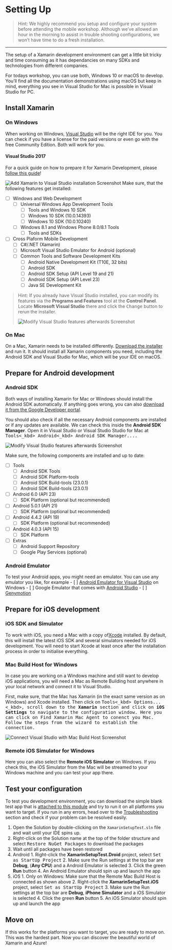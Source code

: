 # Setting Up	
> Hint: We highly recommend you setup and configure your system before attending the mobile workshop. Although we’ve allowed an hour in the morning to assist in trouble shooting configurations, we won’t have time to do a fresh installation.   
- - - -

The setup of a Xamarin development environment can get a little bit tricky and time consuming as it has dependancies on many SDKs and technologies from different companies. 

For todays workshop, you can use both, Windows 10 or macOS to develop. You’ll find all the documentation demonstrations using macOS but keep in mind, everything you see in Visual Studio for Mac is possible in Visual Studio for PC. 

## Install Xamarin

### On Windows
When working on Windows, [Visual Studio](https://www.visualstudio.com/downloads/) will be the right IDE for you. You can check if you have a license for the paid versions or even go with the free Community Edition. Both will work for you.

#### Visual Studio 2017
For a quick guide on how to prepare it for Xamarin Development, please [follow this guide](http://motzcod.es/post/158155898027/setting-up-vs-2017-for-xamarin-dev)!

![Add Xamarin to Visual Studio installation Screenshot](../Misc/vsinstallxamarinfeatures.png)
Make sure, that the following features get installed:
- [ ] Windows and Web Development
	- [ ] Universal Windows App Development Tools
		- [ ] Tools and Windows 10 SDK
		- [ ] Windows 10 SDK (10.0.14393)
		- [ ] Windows 10 SDK (10.0.10240)
	- [ ] Windows 8.1 and Windows Phone 8.0/8.1 Tools
		- [ ] Tools and SDKs
- [ ] Cross Plaform Mobile Development
	- [ ] C#/.NET (Xamarin)
	- [ ] Microsoft Visual Studio Emulator for Android (optional)
	- [ ] Common Tools and Software Development Kits
		- [ ] Android Native Development Kit (T10E, 32 bits)
		- [ ] Android SDK
		- [ ] Android SDK Setup (API Level 19 and 21)
		- [ ] Android SDK Setup (API Level 23)
		- [ ] Java SE Development Kit

> Hint: If you already have Visual Studio installed, you can modify its features via the **Programs and Features** tool at the **Control Panel**. Locate **Microsoft Visual Studio** there and click the <kbd>Change</kbd> button to rerun the installer.  
>   
> ![Modify Visual Studio features afterwards Screenshot](../Misc/winchangevsfeatures.png)  

### On Mac
On a Mac, Xamarin needs to be installed differently. [Download the installer](https://www.xamarin.com/download) and run it. It should install all Xamarin components you need, including the Android SDK and Visual Studio for Mac, which will be your IDE on macOS.

## Prepare for Android development
### Android SDK
Both ways of installing Xamarin for Mac or Windows should install the Android SDK automatically. If anything goes wrong, you can also [download it from the Google Developer portal](https://developer.android.com/studio/index.html).

You should also check if all the necessary Android components are installed or if any updates are available. We can check this inside the **Android SDK Manager**. Open it in Visual Studio or Visual Studio Studio for Mac at <kbd>Tools<_kbd> <kbd>Android<_kbd> <kbd>Android SDK Manager...</kbd>.

![Modify Visual Studio features afterwards Screenshot](../Misc/androidsdkmanager.png)

Make sure, the following components are installed and up to date:

- [ ] Tools
	- [ ] Android SDK Tools
	- [ ] Android SDK Platform-tools
	- [ ] Android SDK Build-tools (23.0.1)
	- [ ] Android SDK Build-tools (23.0.1)
- [ ] Android 6.0 (API 23)
	- [ ] SDK Platform (optional but recommended)
- [ ] Android 5.0.1 (API 21)
	- [ ] SDK Platform (optional but recommended)
- [ ] Android 4.4.2 (API 19)
	- [ ] SDK Platform (optional but recommended)
- [ ] Android 4.0.3 (API 15)
	- [ ] SDK Platform
- [ ] Extras
	- [ ] Android Support Repository
	- [ ] Google Play Services (optional)

### Android Emulator
To test your Android apps, you might need an emulator. You can use any emulator you like, for example 
	- [ ] [Android Emulator for Visual Studio](https://www.visualstudio.com/vs/msft-android-emulator/) on Windows
	- [ ] Google Emulator that comes with [Android Studio](https://developer.android.com/studio/index.html)
	- [ ] [Genymotion](https://www.genymotion.com/#!/)

## Prepare for iOS development
### iOS SDK and Simulator
To work with iOS, you need a Mac with a copy of[Xcode](https://itunes.apple.com/de/app/xcode/id497799835?mt=12) installed. By default, this will install the latest iOS SDK and several simulators needed for iOS development. You will need to start Xcode at least once after the installation process in order to initialise everything.

### Mac Build Host for Windows
In case you are working on a Windows machine and still want to develop iOS applications, you will need a Mac as Remote Building host anywhere in your local network and connect it to Visual Studio.

First, make sure, that the Mac has Xamarin (in the exact same version as on Windows) and Xcode installed. Then click on <kbd>Tools<_kbd> <kbd>Options...<_kbd>, scroll down to the **Xamarin** section and click on **iOS Settings** to navigate to the configuration window. Here you can click on <kbd>Find Xamarin Mac Agent</kbd> to conenct you Mac. Follow the steps from the wizard to establish the connection.

![Connect Visual Studio with Mac Build Host Screenshot](../Misc/vsxamariniossettings.png)

### Remote iOS Simulator for Windows
Here you can also select the **Remote iOS Simulator** on Windows. If you check this, the iOS Simulator from the Mac will be streamed to your Windows machine and you can test your app there.

## Test your configuration
To test you development environment, you can download the simple blank test app that is [attached to this module](./Setup%20Test%20App) and try to run it on all platforms you want to target. If you run in any errors, head over to the [Troubleshooting](../Troubleshooting) section and check if your problem can be resolved easily.

1. Open the Solution by double-clicking on the `XamarinSetupTest.sln` file and wait until your IDE spins up.
2. Right-click on the Solution name at the top of the folder structure and select <kbd>Restore NuGet Packages</kbd> to download the packages
3. Wait until all packages have been restored
4. Android
		1. Right-click the **XamarinSetupTest.Droid** project, select <kbd>Set as StartUp Project</kbd>
		2. Make sure the Run settings at the top bar are **Debug**, (**Any CPU**) and a Android Emulator is selected
		3. Click the green **Run** button
		4. An Android Emulator should spin up and launch the app
5. iOS
		1. Only on Windows: Make sure that the Remote Mac Build Host is connected as shown above
		2. Right-click the **XamarinSetupTest.iOS** project, select <kbd>Set as StartUp Project</kbd>
		3. Make sure the Run settings at the top bar are **Debug**, **iPhone Simulator** and a iOS Simulator is selected
		4. Click the green **Run** button
		5. An iOS Simulator should spin up and launch the app

## Move on
If this works for the platforms you want to target, you are ready to move on. This was the hardest part. Now you can discover the beautiful world of Xamarin and Azure! 
